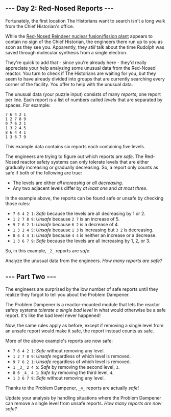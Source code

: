 ## \--- Day 2: Red-Nosed Reports ---

Fortunately, the first location The Historians want to search isn't a long walk from the Chief Historian's office.

While the [Red-Nosed Reindeer nuclear fusion/fission plant](/2015/day/19) appears to contain no sign of the Chief Historian, the engineers there run up to you as soon as they see you. Apparently, they _still_ talk about the time Rudolph was saved through molecular synthesis from a single electron.

They're quick to add that - since you're already here - they'd really appreciate your help analyzing some unusual data from the Red-Nosed reactor. You turn to check if The Historians are waiting for you, but they seem to have already divided into groups that are currently searching every corner of the facility. You offer to help with the unusual data.

The unusual data (your puzzle input) consists of many _reports_, one report per line. Each report is a list of numbers called _levels_ that are separated by spaces. For example:

```
7 6 4 2 1
1 2 7 8 9
9 7 6 2 1
1 3 2 4 5
8 6 4 4 1
1 3 6 7 9

```

This example data contains six reports each containing five levels.

The engineers are trying to figure out which reports are _safe_. The Red-Nosed reactor safety systems can only tolerate levels that are either gradually increasing or gradually decreasing. So, a report only counts as safe if both of the following are true:

* The levels are either _all increasing_ or _all decreasing_.
* Any two adjacent levels differ by _at least one_ and _at most three_.

In the example above, the reports can be found safe or unsafe by checking those rules:

* `7 6 4 2 1`: _Safe_ because the levels are all decreasing by 1 or 2.
* `1 2 7 8 9`: _Unsafe_ because `2 7` is an increase of 5.
* `9 7 6 2 1`: _Unsafe_ because `6 2` is a decrease of 4.
* `1 3 2 4 5`: _Unsafe_ because `1 3` is increasing but `3 2` is decreasing.
* `8 6 4 4 1`: _Unsafe_ because `4 4` is neither an increase or a decrease.
* `1 3 6 7 9`: _Safe_ because the levels are all increasing by 1, 2, or 3.

So, in this example, `_2_` reports are _safe_.

Analyze the unusual data from the engineers. _How many reports are safe?_

## \--- Part Two ---

The engineers are surprised by the low number of safe reports until they realize they forgot to tell you about the Problem Dampener.

The Problem Dampener is a reactor-mounted module that lets the reactor safety systems _tolerate a single bad level_ in what would otherwise be a safe report. It's like the bad level never happened!

Now, the same rules apply as before, except if removing a single level from an unsafe report would make it safe, the report instead counts as safe.

More of the above example's reports are now safe:

* `7 6 4 2 1`: _Safe_ without removing any level.
* `1 2 7 8 9`: _Unsafe_ regardless of which level is removed.
* `9 7 6 2 1`: _Unsafe_ regardless of which level is removed.
* `1 _3_ 2 4 5`: _Safe_ by removing the second level, `3`.
* `8 6 _4_ 4 1`: _Safe_ by removing the third level, `4`.
* `1 3 6 7 9`: _Safe_ without removing any level.

Thanks to the Problem Dampener, `_4_` reports are actually _safe_!

Update your analysis by handling situations where the Problem Dampener can remove a single level from unsafe reports. _How many reports are now safe?_